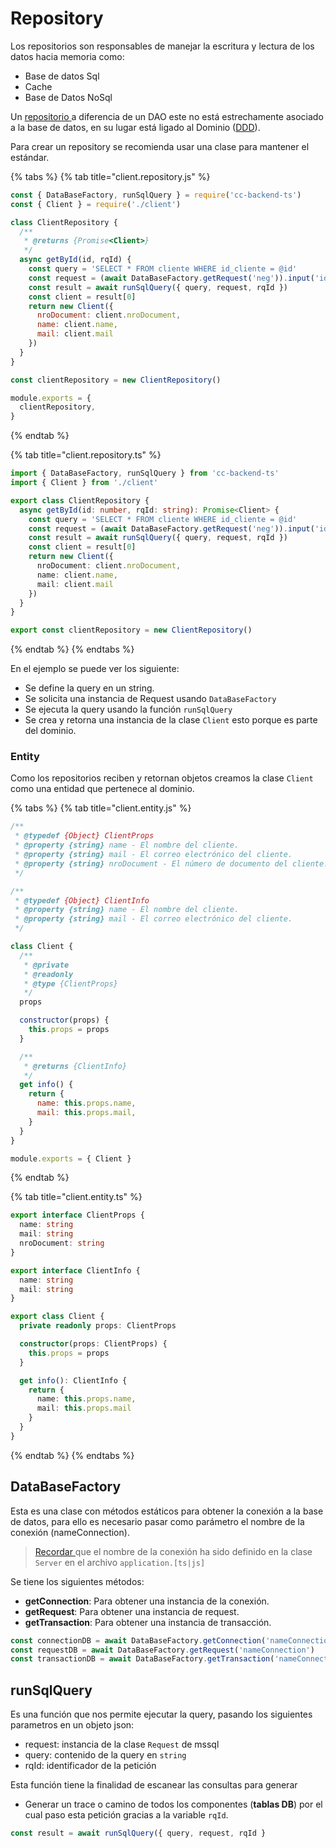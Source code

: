 # Repository

Los repositorios son responsables de manejar la escritura y lectura de los datos hacia memoria como:

* Base de datos Sql
* Cache
* Base de Datos NoSql

Un [repositorio ](https://learn.microsoft.com/en-us/dotnet/architecture/microservices/microservice-ddd-cqrs-patterns/infrastructure-persistence-layer-design)a diferencia de un DAO este no está estrechamente asociado a la base de datos, en su lugar está ligado al Dominio ([DDD](https://martinfowler.com/bliki/DomainDrivenDesign.html)).&#x20;

Para crear un repository se recomienda usar una clase para mantener el estándar.

{% tabs %}
{% tab title="client.repository.js" %}
```javascript
const { DataBaseFactory, runSqlQuery } = require('cc-backend-ts')
const { Client } = require('./client')

class ClientRepository {
  /**
   * @returns {Promise<Client>}
   */
  async getById(id, rqId) {
    const query = 'SELECT * FROM cliente WHERE id_cliente = @id'
    const request = (await DataBaseFactory.getRequest('neg')).input('id', id)
    const result = await runSqlQuery({ query, request, rqId })
    const client = result[0]
    return new Client({
      nroDocument: client.nroDocument,
      name: client.name,
      mail: client.mail
    })
  }
}

const clientRepository = new ClientRepository()

module.exports = {
  clientRepository,
}
```
{% endtab %}

{% tab title="client.repository.ts" %}
```typescript
import { DataBaseFactory, runSqlQuery } from 'cc-backend-ts'
import { Client } from './client'

export class ClientRepository {
  async getById(id: number, rqId: string): Promise<Client> {
    const query = 'SELECT * FROM cliente WHERE id_cliente = @id'
    const request = (await DataBaseFactory.getRequest('neg')).input('id', id)
    const result = await runSqlQuery({ query, request, rqId })
    const client = result[0]
    return new Client({
      nroDocument: client.nroDocument,
      name: client.name,
      mail: client.mail
    })
  }
}

export const clientRepository = new ClientRepository()
```
{% endtab %}
{% endtabs %}

En el ejemplo se puede ver los siguiente:

* Se define la query en un string.
* Se solicita una instancia de Request usando `DataBaseFactory`
* Se ejecuta la query usando la función `runSqlQuery`
* Se crea y retorna una instancia de la clase `Client` esto porque es parte del dominio.

### Entity

Como los repositorios reciben y retornan objetos creamos la clase `Client` como una entidad que pertenece al dominio.

{% tabs %}
{% tab title="client.entity.js" %}
```javascript
/**
 * @typedef {Object} ClientProps
 * @property {string} name - El nombre del cliente.
 * @property {string} mail - El correo electrónico del cliente.
 * @property {string} nroDocument - El número de documento del cliente.
 */

/**
 * @typedef {Object} ClientInfo
 * @property {string} name - El nombre del cliente.
 * @property {string} mail - El correo electrónico del cliente.
 */

class Client {
  /**
   * @private
   * @readonly
   * @type {ClientProps}
   */
  props

  constructor(props) {
    this.props = props
  }

  /**
   * @returns {ClientInfo}
   */
  get info() {
    return {
      name: this.props.name,
      mail: this.props.mail,
    }
  }
}

module.exports = { Client }
```
{% endtab %}

{% tab title="client.entity.ts" %}
```typescript
export interface ClientProps {
  name: string
  mail: string
  nroDocument: string
}

export interface ClientInfo {
  name: string
  mail: string
}

export class Client {
  private readonly props: ClientProps

  constructor(props: ClientProps) {
    this.props = props
  }

  get info(): ClientInfo {
    return {
      name: this.props.name,
      mail: this.props.mail
    }
  }
}
```
{% endtab %}
{% endtabs %}

## DataBaseFactory

Esta es una clase con métodos estáticos para obtener la conexión a la base de datos, para ello es necesario pasar como parámetro el nombre de la conexión (nameConnection).

> [Recordar ](guias-detalladas/server.md#internal-server)que el nombre de la conexión ha sido definido en la clase `Server` en el archivo `application.[ts|js]`

Se tiene los siguientes métodos:

* **getConnection**: Para obtener una instancia de la conexión.
* **getRequest**: Para obtener una instancia de request.
* **getTransaction**: Para obtener una instancia de transacción.

```javascript
const connectionDB = await DataBaseFactory.getConnection('nameConnection')
const requestDB = await DataBaseFactory.getRequest('nameConnection')
const transactionDB = await DataBaseFactory.getTransaction('nameConnection')
```

## runSqlQuery

Es una función que nos permite ejecutar la query, pasando los siguientes parametros en un objeto json:

* request: instancia de la clase `Request` de mssql
* query: contenido de la query en `string`
* rqId: identificador de la petición

Esta función tiene la finalidad de escanear las consultas para generar

* Generar un trace o camino de todos los componentes (**tablas DB**) por el cual paso esta petición gracias a la variable `rqId`.

```javascript
const result = await runSqlQuery({ query, request, rqId }
```
